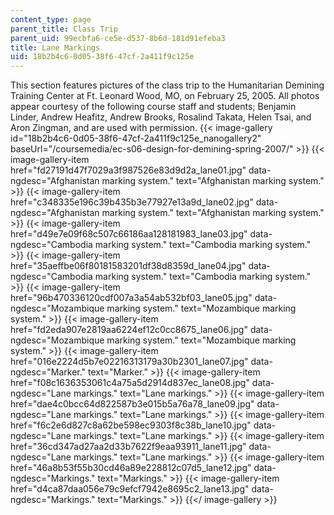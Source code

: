 ```yaml
---
content_type: page
parent_title: Class Trip
parent_uid: 99ecbfa6-ce5e-d537-8b6d-181d91efeba3
title: Lane Markings
uid: 18b2b4c6-0d05-38f6-47cf-2a411f9c125e
---
```


This section features pictures of the class trip to the Humanitarian Demining Training Center at Ft. Leonard Wood, MO, on February 25, 2005. All photos appear courtesy of the following course staff and students; Benjamin Linder, Andrew Heafitz, Andrew Brooks, Rosalind Takata, Helen Tsai, and Aron Zingman, and are used with permission.
{{< image-gallery id="18b2b4c6-0d05-38f6-47cf-2a411f9c125e_nanogallery2" baseUrl="/coursemedia/ec-s06-design-for-demining-spring-2007/" >}}
{{< image-gallery-item href="fd27191d47f7029a3f987526e83d9d2a_lane01.jpg" data-ngdesc="Afghanistan marking system." text="Afghanistan marking system." >}}
{{< image-gallery-item href="c348335e196c39b435b3e77927e13a9d_lane02.jpg" data-ngdesc="Afghanistan marking system." text="Afghanistan marking system." >}}
{{< image-gallery-item href="d49e7e09f68c507c66186aa128181983_lane03.jpg" data-ngdesc="Cambodia marking system." text="Cambodia marking system." >}}
{{< image-gallery-item href="35aeffbe06f80181583201df38d8359d_lane04.jpg" data-ngdesc="Cambodia marking system." text="Cambodia marking system." >}}
{{< image-gallery-item href="96b470336120cdf007a3a54ab532bf03_lane05.jpg" data-ngdesc="Mozambique marking system." text="Mozambique marking system." >}}
{{< image-gallery-item href="fd2eda907e2819aa6224ef12c0cc8675_lane06.jpg" data-ngdesc="Mozambique marking system." text="Mozambique marking system." >}}
{{< image-gallery-item href="016e2224d5b7e02216313179a30b2301_lane07.jpg" data-ngdesc="Marker." text="Marker." >}}
{{< image-gallery-item href="f08c1636353061c4a75a5d2914d837ec_lane08.jpg" data-ngdesc="Lane markings." text="Lane markings." >}}
{{< image-gallery-item href="dae4c0bcc64d822587b3e015b5a76a78_lane09.jpg" data-ngdesc="Lane markings." text="Lane markings." >}}
{{< image-gallery-item href="f6c2e6d827c8a62be598ec9303f8c38b_lane10.jpg" data-ngdesc="Lane markings." text="Lane markings." >}}
{{< image-gallery-item href="36cd347ad27aa2d33b7622f9eaa93911_lane11.jpg" data-ngdesc="Lane markings." text="Lane markings." >}}
{{< image-gallery-item href="46a8b53f55b30cd46a89e228812c07d5_lane12.jpg" data-ngdesc="Markings." text="Markings." >}}
{{< image-gallery-item href="d4ca87daa056e79c9efcf7942e8695c2_lane13.jpg" data-ngdesc="Markings." text="Markings." >}}
{{</ image-gallery >}}